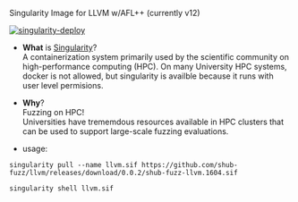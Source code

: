 Singularity Image for LLVM w/AFL++ (currently v12)

[![singularity-deploy](https://github.com/shub-fuzz/llvm/actions/workflows/builder.yml/badge.svg?branch=main)](https://github.com/shub-fuzz/llvm/actions/workflows/builder.yml)

- __What__ is [Singularity](https://sylabs.io/singularity/)?  
  A containerization system primarily used by the scientific community on high-performance computing (HPC).
  On many University HPC systems, docker is not allowed, but singularity is availble because it runs with 
  user level permisions.  
- __Why__?  
  Fuzzing on HPC!  
  Universities have trememdous resources available in HPC clusters that can be used to support 
  large-scale fuzzing evaluations.



- usage:

```
singularity pull --name llvm.sif https://github.com/shub-fuzz/llvm/releases/download/0.0.2/shub-fuzz-llvm.1604.sif

singularity shell llvm.sif
```
